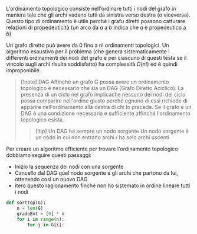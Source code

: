 L'ordinamento topologico consiste nell'ordinare tutti i nodi del grafo in maniera tale che gli archi vadano tutti da sinistra verso destra (o viceversa).
Questo tipo di ordinamento è utile perché i grafu diretti possono catturare relazioni di propedeuticità (un arco da *a* a *b* indica che *a*  è propedeutico a *b*)

Un grafo diretto può avere da 0 fino a n! ordinamenti topologici.
Un algoritmo esaustivo per il problema (che genera sistematicamente i differenti ordinamenti dei nodi del grafo e per ciascuno di questi testa se il vincolo sugli archi risulta soddisfatto) ha complessità $\Omega(n!)$ ed è quindi improponibile.

>[!note]  DAG
>Affinché un grafo G possa avere un ordinamento topologico è necessario che sia un DAG (Grafo Diretto Aciclico).
>La presenza di un ciclo nel grafo implicache nessuno dei nodi del ciclo possa comparire nell'ordine giusto perché ognuno di essi richiede di apparire nell'ordinamento alla destra di chi lo precede.
>Se il grafo è un DAG è una condizione necessaria e sufficiente affinché l'ordinamento topologico esista.
>>[!tip]  Un DAG ha sempre un nodo sorgente 
>>Un nodo sorgente è un nodo in cui non entrano archi / ha solo archi uscenti

Per creare un algoritmo efficiente per trovare l'ordinamento topologico dobbiamo seguire questi passaggi:
- Inizio la sequenza dei nodi con una sorgente
- Cancello dal DAG quel nodo sorgente e gli archi che partono da lui, ottenendo così un nuovo DAG
- itero questo ragionamento finché non ho sistemato in ordine lineare tutti i nodi
```Python
def sortTop(G):
	n = len(G)
	gradoEnt = [0] * n
	for i in range(n):
		for j in G[i]:
			
```

